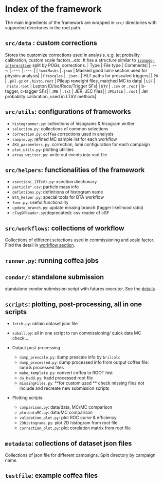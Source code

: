 # Index of the framework 

<!-- Need a figure?  -->

The main ingredients of the framework are wrapped in `src/` directories with supported directories in the root path. 

## `src/data` : custom corrections

Stores the customize corrections used in analysis. e.g. jet probality calibration, custom scale factors...etc. It has a structure similar to [`jsonpog-intergration`](https://gitlab.cern.ch/cms-nanoAOD/jsonpog-integration/) split by POGs, corrections.
| Type        | File type |  Comments|
| :---:   | :---: | :---: |
| `lumiMasks` |`.json` | Masked good lumi-section used for physics analysis|
| `Prescales` | `.json.` | HLT paths for prescaled triggers|
| `PU`  | `.pkl.gz` or `.histo.root` | Pileup reweight files, matched MC to data| 
| `LSF` | `.histo.root` | Lepton ID/Iso/Reco/Trigger SFs|
| `BTV` | `.csv` or `.root` | b-tagger, c-tagger SFs|
| `JME` | `.txt` | JER, JEC files|
| `JPCalib` | `.root` | Jet probablity calibration, used in LTSV methods|

## `src/utils`: configurations of frameworks

- `histogrammer.py`: collections of hisograms & hisogram writter
- `selection.py`: collections of common selections
- `correction.py`: `coffea` corrections used in analysis
- `sample.py`: refined MC sample list for each workflow
- `AK4_parameters.py`: correction, lumi configuration for each campaign
- `plot_utils.py`: plotting utilities
- `array_writter.py`: write out events into root file

## `src/helpers`: functionalities of the framework

- `xsection(_13TeV).py`: xsection diectionary
- `particle*.csv`: particle mass info
- `defintions.py`: definitions of histogram name 
- `BTA_helper.py`: special tools for BTA workflow
- `func.py`: useful functionality
- `update_branch.py`: update missing branch (tagger likelihood ratio)
- `cTagSFReader.py`(deprecated): csv reader of cSF

## `src/workflows`: collections of workflow

Collections of different selections used in commissioning and scale factor. Find the detail in [workflow section](./wf.md).


## `runner.py`: running coffea jobs
## `condor/`: standalone submission

standalone condor submission script with futures executor. See the [details](scaleout.md#standalone-condor-jobs@lxplus/cmsconnect)

## `scripts`: plotting, post-processing, all in one scripts

- `fetch.py`: obtain dataset json file 
- `suball.py`: all in one script to run commissioning/ quick data MC check....
- Output post-processing
    - `dump_prescale.py`: dump prescale info by `brilcalc`
    - `dump_processed.py`: dump processed info from output coffea file: lumi & processed files 
    - `make_template.py`: convert coffea to ROOT hist
    - `do_hadd.py`: hadd processed root file
    - `missingFiles.py`: **for customiuzed ** check missing files not include and recreate new submission scripts

- Plotting scripts: 
    - `comparison.py`: data/data, MC/MC comparison 
    - `plotdataMC.py`: data/MC comparison
    - `validation_plot.py`: plot  ROC curve & efficiency
    - `2Dhistograms.py`: plot 2D histogram from root file
    - `correction_plot.py`: plot  corelation matrix from root file

## `metadata`: collections of dataset json files

Collections of json file for different campaigns. Split directory by campaign name.

## `testfile`: example coffea files






